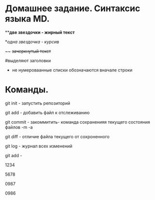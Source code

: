 # Домашнее задание. Синтаксис языка MD.

****две звездочки - жирный текст**

**одна звездочка - курсив*

~~ ~~зачеркнутый текст~~ 

#выделяют заголовки

* не нумероваанные списки обозначаются вначале строки

# Команды.

git init - запустить репозиторий

git add - добавить файл к отслеживанию

git commit - закоммитить- команда сохраненияя текущего состояния файлов -m -a

git diff - отличие файла текущего от сохроненного

git log - журнал всех изменений

git add -

1234

5678

0987

0986